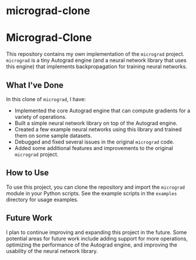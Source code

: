 # micrograd-clone

# Micrograd-Clone

This repository contains my own implementation of the `micrograd` project. `micrograd` is a tiny Autograd engine (and a neural network library that uses this engine) that implements backpropagation for training neural networks.

## What I've Done

In this clone of `micrograd`, I have:

- Implemented the core Autograd engine that can compute gradients for a variety of operations.
- Built a simple neural network library on top of the Autograd engine.
- Created a few example neural networks using this library and trained them on some sample datasets.
- Debugged and fixed several issues in the original `micrograd` code.
- Added some additional features and improvements to the original `micrograd` project.

## How to Use

To use this project, you can clone the repository and import the `micrograd` module in your Python scripts. See the example scripts in the `examples` directory for usage examples.

## Future Work

I plan to continue improving and expanding this project in the future. Some potential areas for future work include adding support for more operations, optimizing the performance of the Autograd engine, and improving the usability of the neural network library.